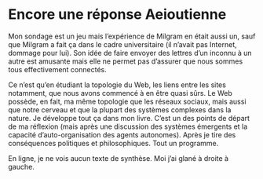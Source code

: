 # Encore une réponse Aeioutienne

Mon sondage est un jeu mais l’expérience de Milgram en était aussi un, sauf que Milgram a fait ça dans le cadre universitaire (il n’avait pas Internet, dommage pour lui). Son idée de faire envoyer des lettres d’un inconnu à un autre est amusante mais elle ne permet pas d’assurer que nous sommes tous effectivement connectés.

Ce n’est qu’en étudiant la topologie du Web, les liens entre les sites notamment, que nous avons commencé à en être quasi sûrs. Le Web possède, en fait, ma même topologie que les réseaux sociaux, mais aussi que notre cerveau et que la plupart des systèmes complexes dans la nature. Je développe tout ça dans mon livre. C’est un des points de départ de ma réflexion (mais après une discussion des systèmes émergents et la capacité d’auto-organisation des agents autonomes). Après je tire des conséquences politiques et philosophiques. Tout un programme.

En ligne, je ne vois aucun texte de synthèse. Moi j’ai glané à droite à gauche.